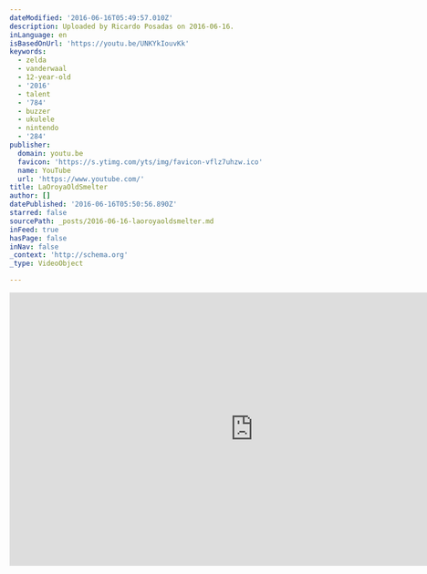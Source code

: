 ```yaml
---
dateModified: '2016-06-16T05:49:57.010Z'
description: Uploaded by Ricardo Posadas on 2016-06-16.
inLanguage: en
isBasedOnUrl: 'https://youtu.be/UNKYkIouvKk'
keywords:
  - zelda
  - vanderwaal
  - 12-year-old
  - '2016'
  - talent
  - '784'
  - buzzer
  - ukulele
  - nintendo
  - '284'
publisher:
  domain: youtu.be
  favicon: 'https://s.ytimg.com/yts/img/favicon-vflz7uhzw.ico'
  name: YouTube
  url: 'https://www.youtube.com/'
title: LaOroyaOldSmelter
author: []
datePublished: '2016-06-16T05:50:56.890Z'
starred: false
sourcePath: _posts/2016-06-16-laoroyaoldsmelter.md
inFeed: true
hasPage: false
inNav: false
_context: 'http://schema.org'
_type: VideoObject

---
```

<iframe src="https://cdn.embedly.com/widgets/media.html?src=https%3A%2F%2Fwww.youtube.com%2Fembed%2FUNKYkIouvKk%3Ffeature%3Doembed&amp;url=http%3A%2F%2Fwww.youtube.com%2Fwatch%3Fv%3DUNKYkIouvKk&amp;image=https%3A%2F%2Fi.ytimg.com%2Fvi%2FUNKYkIouvKk%2Fhqdefault.jpg&amp;key=b7d04c9b404c499eba89ee7072e1c4f7&amp;type=text%2Fhtml&amp;schema=youtube" width="854" height="480" scrolling="no" frameborder="0" allowfullscreen="" style=""></iframe>